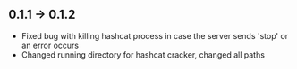 ## 0.1.1 -> 0.1.2

* Fixed bug with killing hashcat process in case the server sends 'stop' or an error occurs
* Changed running directory for hashcat cracker, changed all paths